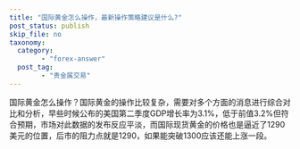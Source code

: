 ```yaml
---
title: "国际黄金怎么操作，最新操作策略建议是什么?"
post_status: publish
skip_file: no
taxonomy:
  category:
        - "forex-answer"
  post_tag:
        - "贵金属交易"
---
```


国际黄金怎么操作？国际黄金的操作比较复杂，需要对多个方面的消息进行综合对比和分析，早些时候公布的美国第二季度GDP增长率为3.1%，低于前值3.2%但符合预期，市场对此数据的发布反应平淡，而国际现货黄金的价格也是逼近了1290美元的位置，后市的阻力点就是1290，如果能突破1300应该还能上涨一段。
